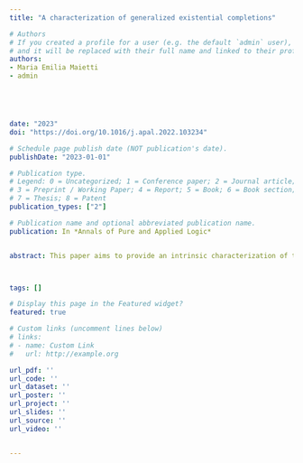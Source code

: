 ```yaml
---
title: "A characterization of generalized existential completions"

# Authors
# If you created a profile for a user (e.g. the default `admin` user), write the username (folder name) here 
# and it will be replaced with their full name and linked to their profile.
authors:
- Maria Emilia Maietti
- admin





date: "2023"
doi: "https://doi.org/10.1016/j.apal.2022.103234"

# Schedule page publish date (NOT publication's date).
publishDate: "2023-01-01"

# Publication type.
# Legend: 0 = Uncategorized; 1 = Conference paper; 2 = Journal article;
# 3 = Preprint / Working Paper; 4 = Report; 5 = Book; 6 = Book section;
# 7 = Thesis; 8 = Patent
publication_types: ["2"]

# Publication name and optional abbreviated publication name.
publication: In *Annals of Pure and Applied Logic*


abstract: This paper aims to provide an intrinsic characterization of the notion of generalized existential completion of a conjunctive doctrine $P$ for a class $\Lambda$ of morphisms of the base category of $P$. The cornerstone of this result consists of an algebraic description of the logical concept of existential free formulas closely connected to the validity of some choice principles. The link between our characterization and choice principles is emphasized by the fact that an existential doctrine $P$ is the generalized existential completion of itself for all the projections of its base if and only if $P$ is equipped with Hilbert's epsilon operators. Our characterization provides a useful tool to recognize a wide variety of examples of doctrines arising as generalized existential completions. These include the subobjects doctrine and the weak subobjects doctrine of a category with finite limits as well all realizability triposes and among localic triposes only the supercoherent ones.



tags: []

# Display this page in the Featured widget?
featured: true

# Custom links (uncomment lines below)
# links:
# - name: Custom Link
#   url: http://example.org

url_pdf: ''
url_code: ''
url_dataset: ''
url_poster: ''
url_project: ''
url_slides: ''
url_source: ''
url_video: ''


---
```



